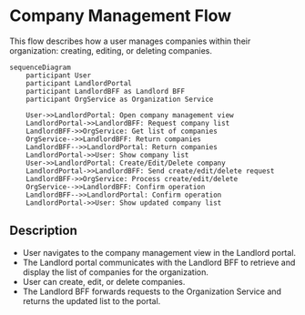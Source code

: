 # Company Management Flow

This flow describes how a user manages companies within their organization: creating, editing, or deleting companies.

```mermaid
sequenceDiagram
    participant User
    participant LandlordPortal
    participant LandlordBFF as Landlord BFF
    participant OrgService as Organization Service

    User->>LandlordPortal: Open company management view
    LandlordPortal->>LandlordBFF: Request company list
    LandlordBFF->>OrgService: Get list of companies
    OrgService-->>LandlordBFF: Return companies
    LandlordBFF-->>LandlordPortal: Return companies
    LandlordPortal->>User: Show company list
    User->>LandlordPortal: Create/Edit/Delete company
    LandlordPortal->>LandlordBFF: Send create/edit/delete request
    LandlordBFF->>OrgService: Process create/edit/delete
    OrgService-->>LandlordBFF: Confirm operation
    LandlordBFF-->>LandlordPortal: Confirm operation
    LandlordPortal->>User: Show updated company list
```

## Description
- User navigates to the company management view in the Landlord portal.
- The Landlord portal communicates with the Landlord BFF to retrieve and display the list of companies for the organization.
- User can create, edit, or delete companies.
- The Landlord BFF forwards requests to the Organization Service and returns the updated list to the portal.
